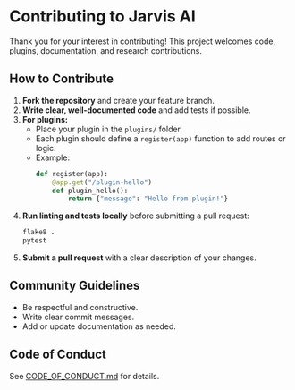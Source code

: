 # Contributing to Jarvis AI

Thank you for your interest in contributing! This project welcomes code, plugins, documentation, and research contributions.

## How to Contribute

1. **Fork the repository** and create your feature branch.
2. **Write clear, well-documented code** and add tests if possible.
3. **For plugins:**
   - Place your plugin in the `plugins/` folder.
   - Each plugin should define a `register(app)` function to add routes or logic.
   - Example:
     ```python
     def register(app):
         @app.get("/plugin-hello")
         def plugin_hello():
             return {"message": "Hello from plugin!"}
     ```
4. **Run linting and tests locally** before submitting a pull request:
   ```bash
   flake8 .
   pytest
   ```
5. **Submit a pull request** with a clear description of your changes.

## Community Guidelines
- Be respectful and constructive.
- Write clear commit messages.
- Add or update documentation as needed.

## Code of Conduct
See [CODE_OF_CONDUCT.md](CODE_OF_CONDUCT.md) for details.
